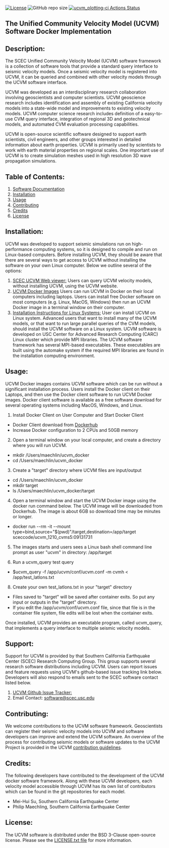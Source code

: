 [![License](https://img.shields.io/badge/License-BSD_3--Clause-blue.svg)](https://opensource.org/licenses/BSD-3-Clause)
![GitHub repo size](https://img.shields.io/github/repo-size/sceccode/ucvm_docker)
[![ucvm_plotting-ci Actions Status](https://github.com/SCECcode/ucvm_docker/workflows/ucvm_plotting-ci/badge.svg)](https://github.com/SCECcode/ucvm_docker/actions)

## The Unified Community Velocity Model (UCVM) Software Docker Implementation

## Description: 
The SCEC Unified Community Velocity Model (UCVM) software framework is a collection of software tools that provide a standard query interface to seismic velocity models. Once a seismic velocity model is registered into UCVM, it can be queried and combined with other velocity models through the UCVM software interface.

UCVM was developed as an interdisciplinary research collaboration involving geoscientists and computer scientists. UCVM geoscience research includes identification and assembly of existing California velocity models into a state-wide model and improvements to existing velocity models. UCVM computer science research includes definition of a easy-to-use CVM query interface, integration of regional 3D and geotechnical models, and automated CVM evaluation processing capabilities.

UCVM is open-source scientific software designed to support earth scientists, civil engineers, and other groups interested in detailed information about earth properties. UCVM is primarily used by scientists to work with earth material properties on regional scales. One important use of UCVM is to create simulation meshes used in high resolution 3D wave propagation simulations.

## Table of Contents:
1. [Software Documentation](https://github.com/SCECcode/ucvm_docker/wiki)
2. [Installation](#installation)
3. [Usage](#usage)
4. [Contributing](#contributing)
5. [Credits](#credit)
6. [License](#license)

## Installation:
UCVM was developed to support seismic simulations run on high-performance computing systems, so it is designed to compile and run on Linux-based computers. Before installing UCVM, they should be aware that there are several ways to get access to UCVM without installing the software on your own Linux computer. Below we outline several of the options:
1. [SCEC UCVM Web viewer:](http://moho.scec.org/UCVM_web/web/viewer.php) Users can query UCVM velocity models, without installing UCVM, using the UCVM website. 
2. [UCVM Docker Images](https://github.com/sceccode/ucvm_docker) Users can run UCVM in Docker on their local computers including laptops. Users can install free Docker software on most computers (e.g. Linux, MacOS, Windows) then run an UCVM Docker image in a terminal window on their computer. 
3.  [Installation Instructions for Linux Systems:](https://github.com/sceccode/ucvm/wiki/installation) User can install UCVM on Linux system. Advanced users that want to install many of the UCVM models, or that want to run large parallel queries of the CVM models, should install the UCVM software on a Linux system. UCVM software is developed on USC Center for Advanced Research Computing (CARC) Linux cluster which provide MPI libraries. The UCVM software framework has several MPI-based executables. These executables are built using the automake system if the required MPI libraries are found in the installation computing environment. 

## Usage:
UCVM Docker images contains UCVM software which can be run without a significant installation process. Users install the Docker client on their Laptops, and then use the Docker client software to run UCVM Docker images. Docker client software is available as a free software download for several operating systems including MacOS, Windows, and Linux.

1. Install Docker Client on User Computer and Start Docker Client
- Docker Client download from [Dockerhub](https://hub.docker.com)
- Increase Docker configuration to 2 CPUs and 50GB memory

2. Open a terminal window on your local computer, and create a directory where you will run UCVM.
- mkdir /Users/maechlin/ucvm_docker
- cd /Users/maechlin/ucvm_docker

3. Create a "target" directory where UCVM files are input/output
- cd /Users/maechlin/ucvm_docker
- mkdir target
- ls /Users/maechlin/ucvm_docker/target

4. Open a terminal window and start the UCVM Docker image using the docker run command below. The UCVM image will be downloaded from Dockerhub. The image is about 6GB so download time may be minutes or longer.
- docker run --rm -it --mount type=bind,source="$(pwd)"/target,destination=/app/target  sceccode/ucvm_1210_cvms5:09131731

5. The images starts and users sees a Linux bash shell command line prompt as user "ucvm" in directory: /app/target
 
7. Run a ucvm_query test query
- $ucvm_query -f /app/ucvm/conf/ucvm.conf -m cvmh < /app/test_latlons.txt

8. Create your own test_latlons.txt in your "target" directory
- Files saved to "target" will be saved after container exits. So put any input or outputs in the "target" directory. 
- If you edit the /app/ucvm/conf/ucvm.conf file, since that file is in the container file system, file edits will be lost when the container exits.

Once installed, UCVM provides an executable program, called ucvm_query, that implements a query interface to multiple seismic velocity models.

## Support:
Support for UCVM is provided by that Southern California Earthquake Center (SCEC) Research Computing Group. This group supports several research software distributions including UCVM. Users can report issues and feature requests using UCVM's github-based issue tracking link below. Developers will also respond to emails sent to the SCEC software contact listed below.
1. [UCVM Github Issue Tracker:](https://github.com/SCECcode/ucvm_docker/issues)
2. Email Contact: software@scec.usc.edu

## Contributing:
We welcome contributions to the UCVM software framework. Geoscientists can register their seismic velocity models into UCVM and software developers can improve and extend the UCVM software. An overview of the process for contributing seismic models or software updates to the UCVM Project is provided in the UCVM [contribution guidelines](CONTRIBUTING.md).

## Credits:
The following developers have contributed to the development of the UCVM docker software framework. Along with these UCVM developers, each velocity model accessible through UCVM has its own list of contributors which can be found in the git repositories for each model.
* Mei-Hui Su, Southern California Earthquake Center
* Philip Maechling, Southern California Earthquake Center

## License:
The UCVM software is distributed under the BSD 3-Clause open-source license. Please see the [LICENSE.txt file](LICENSE.txt) for more information.
